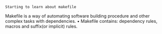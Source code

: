 	Starting to learn about makefile
Makefile is a way of automating software building procedure and other complex tasks with dependencies. • Makefile contains: dependency rules, macros and suffix(or implicit) rules.
